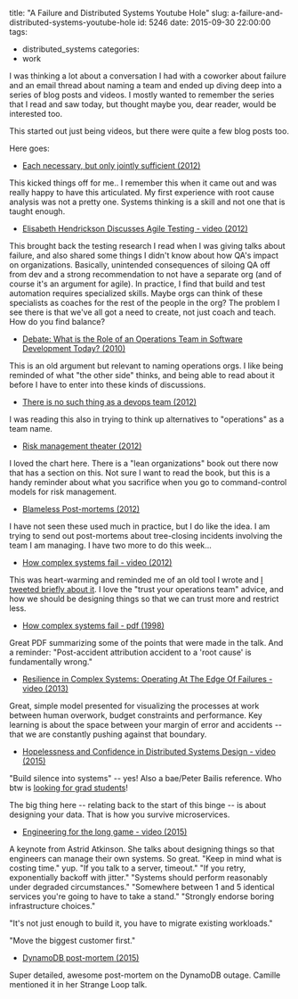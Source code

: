title: "A Failure and Distributed Systems Youtube Hole"
slug: a-failure-and-distributed-systems-youtube-hole
id: 5246
date: 2015-09-30 22:00:00
tags: 
- distributed_systems
categories: 
- work


I was thinking a lot about a conversation I had with a coworker about failure and an email thread about naming a team and ended up diving deep into a series of blog posts and videos. I mostly wanted to remember the series that I read and saw today, but thought maybe you, dear reader, would be interested too. 

This started out just being videos, but there were quite a few blog posts too.

Here goes: 

* [Each necessary, but only jointly sufficient (2012)](http://www.kitchensoap.com/2012/02/10/each-necessary-but-only-jointly-sufficient/)

This kicked things off for me.. I remember this when it came out and was really happy to have this articulated. My first experience with root cause analysis was not a pretty one. Systems thinking is a skill and not one that is taught enough.

* [Elisabeth Hendrickson Discusses Agile Testing - video (2012)](http://continuousdelivery.com/2012/10/elisabeth-hendrickson-discusses-agile-testing/)

This brought back the testing research I read when I was giving talks about failure, and also shared some things I didn't know about how QA's impact on organizations. Basically, unintended consequences of siloing QA off from dev and a strong recommendation to not have a separate org (and of course it's an argument for agile). In practice, I find that build and test automation requires specialized skills. Maybe orgs can think of these specialists as coaches for the rest of the people in the
org?  The problem I see there is that we've all got a need to create, not just coach and teach. How do you find balance?

* [Debate: What is the Role of an Operations Team in Software Development Today? (2010)](http://www.infoq.com/news/2010/04/debate-role-of-ops)

This is an old argument but relevant to naming operations orgs. I like being reminded of what "the other side" thinks, and being able to read about it before I have to enter into these kinds of discussions. 

* [There is no such thing as a devops team (2012)](http://continuousdelivery.com/2012/10/theres-no-such-thing-as-a-devops-team/)

I was reading this also in trying to think up alternatives to "operations" as a team name. 

* [Risk management theater (2012)](http://continuousdelivery.com/2013/08/risk-management-theatre/)

I loved the chart here. There is a "lean organizations" book out there now that has a section on this. Not sure I want to read the book, but this is a handy reminder about what you sacrifice when you go to command-control models for risk management.

* [Blameless Post-mortems (2012)](http://codeascraft.com/2012/05/22/blameless-postmortems/)

I have not seen these used much in practice, but I do like the idea. I am trying to send out post-mortems about tree-closing incidents involving the team I am managing. I have two more to do this week... 

* [How complex systems fail - video (2012)](https://www.youtube.com/watch?v=2S0k12uZR14)

This was heart-warming and reminded me of an old tool I wrote and [I tweeted briefly about it](https://twitter.com/tef/status/649423492140695552). I love the "trust your operations team" advice, and how we should be designing things so that we can trust more and restrict less.

* [How complex systems fail - pdf (1998)](http://web.mit.edu/2.75/resources/random/How%20Complex%20Systems%20Fail.pdf)

Great PDF summarizing some of the points that were made in the talk. And a reminder: "Post-accident attribution accident to a 'root cause' is fundamentally wrong."

* [Resilience in Complex Systems: Operating At The Edge Of Failures - video (2013)](https://www.youtube.com/watch?v=PGLYEDpNu60)

Great, simple model presented for visualizing the processes at work between human overwork, budget constraints and performance. Key learning is about the space between your margin of error and accidents -- that we are constantly pushing against that boundary.


* [Hopelessness and Confidence in Distributed Systems Design - video (2015)](https://www.youtube.com/watch?v=TlU1opuCXB0&feature=youtu.be&a)

"Build silence into systems" -- yes! Also a bae/Peter Bailis reference. Who btw is [looking for grad students](http://www.bailis.org/join.html)!

The big thing here -- relating back to the start of this binge -- is about designing your data. That is how you survive microservices.

* [Engineering for the long game - video (2015)](https://www.youtube.com/watch?v=p0jGmgIrf_M) 

A keynote from Astrid Atkinson. She talks about designing things so that engineers can manage their own systems. So great. "Keep in mind what is costing time." yup.  "If you talk to a server, timeout." "If you retry, exponentially backoff with jitter." "Systems should perform reasonably under degraded circumstances." "Somewhere between 1 and 5 identical services you're going to have to take a stand." "Strongly endorse boring infrastructure choices."

"It's not just enough to build it, you have to migrate existing workloads."

"Move the biggest customer first."

* [DynamoDB post-mortem (2015)](https://aws.amazon.com/message/5467D2/)

Super detailed, awesome post-mortem on the DynamoDB outage. Camille mentioned it in her Strange Loop talk.









